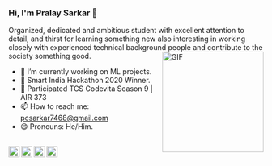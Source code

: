 ### Hi, I'm Pralay Sarkar 👋

Organized, dedicated and ambitious student with excellent attention to detail, and thirst for learning something new also interesting in working closely with experienced technical background people and contribute to the society something good.
<img align="right" alt="GIF" height="200px" src="https://media.giphy.com/media/du3J3cXyzhj75IOgvA/giphy.gif" />
- 🔭 I’m currently working on ML projects.
- 🌱 Smart India Hackathon 2020 Winner. 
- 🌱 Participated TCS Codevita Season 9 | AIR 373
- 📫 How to reach me: pcsarkar7468@gmail.com
- 😄 Pronouns: He/Him.

<br>
<a href="https://api.whatsapp.com/send?phone=+917468924741&text=Hi%20There!%20This%20is%20My%20Whatsapp%20Number" target="_blank">
  <img align="left" alt="Pralay's Whatsapp" width="22px" src="https://cdn.jsdelivr.net/npm/simple-icons@3.9.0/icons/whatsapp.svg" />
</a>
<a href="https://www.facebook.com/pralaysarkar7.1.14" target="_blank">
  <img align="left" alt="Pralay Sarkar | Facebook" width="22px" src="https://cdn.jsdelivr.net/npm/simple-icons@3.9.0/icons/facebook.svg" />
</a>
<a href="https://www.linkedin.com/in/pralaysarkar/" target="_blank">
  <img align="left" alt="Pralay's LinkdeIN" width="22px" src="https://cdn.jsdelivr.net/npm/simple-icons@v3/icons/linkedin.svg" />
</a>
<a href="https://www.hackerrank.com/PralaySarkar7468?hr_r=1" target="_blank">
  <img align="left" alt="Pralay's HackerRank" width="22px" src="https://cdn.jsdelivr.net/npm/simple-icons@3.9.0/icons/hackerrank.svg" />
</a>



